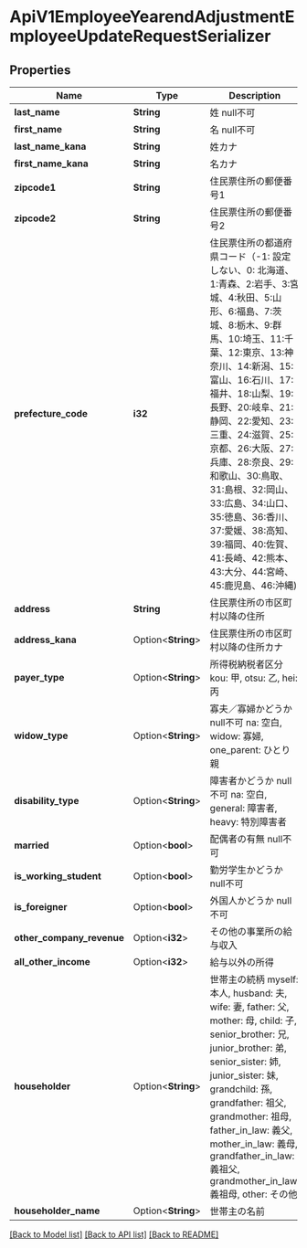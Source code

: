 # ApiV1EmployeeYearendAdjustmentEmployeeUpdateRequestSerializer

## Properties

Name | Type | Description | Notes
------------ | ------------- | ------------- | -------------
**last_name** | **String** | 姓 null不可 | 
**first_name** | **String** | 名 null不可 | 
**last_name_kana** | **String** | 姓カナ | 
**first_name_kana** | **String** | 名カナ | 
**zipcode1** | **String** | 住民票住所の郵便番号1 | 
**zipcode2** | **String** | 住民票住所の郵便番号2 | 
**prefecture_code** | **i32** | 住民票住所の都道府県コード（-1: 設定しない、0: 北海道、1:青森、2:岩手、3:宮城、4:秋田、5:山形、6:福島、7:茨城、8:栃木、9:群馬、10:埼玉、11:千葉、12:東京、13:神奈川、14:新潟、15:富山、16:石川、17:福井、18:山梨、19:長野、20:岐阜、21:静岡、22:愛知、23:三重、24:滋賀、25:京都、26:大阪、27:兵庫、28:奈良、29:和歌山、30:鳥取、31:島根、32:岡山、33:広島、34:山口、35:徳島、36:香川、37:愛媛、38:高知、39:福岡、40:佐賀、41:長崎、42:熊本、43:大分、44:宮崎、45:鹿児島、46:沖縄) | 
**address** | **String** | 住民票住所の市区町村以降の住所 | 
**address_kana** | Option<**String**> | 住民票住所の市区町村以降の住所カナ | [optional]
**payer_type** | Option<**String**> | 所得税納税者区分 kou: 甲, otsu: 乙, hei: 丙 | [optional]
**widow_type** | Option<**String**> | 寡夫／寡婦かどうか null不可 na: 空白, widow: 寡婦, one_parent: ひとり親 | [optional]
**disability_type** | Option<**String**> | 障害者かどうか null不可 na: 空白, general: 障害者, heavy: 特別障害者 | [optional]
**married** | Option<**bool**> | 配偶者の有無 null不可 | [optional]
**is_working_student** | Option<**bool**> | 勤労学生かどうか null不可 | [optional]
**is_foreigner** | Option<**bool**> | 外国人かどうか null不可 | [optional]
**other_company_revenue** | Option<**i32**> | その他の事業所の給与収入 | [optional]
**all_other_income** | Option<**i32**> | 給与以外の所得 | [optional]
**householder** | Option<**String**> | 世帯主の続柄 myself: 本人, husband: 夫, wife: 妻, father: 父, mother: 母, child: 子, senior_brother: 兄, junior_brother: 弟, senior_sister: 姉, junior_sister: 妹, grandchild: 孫, grandfather: 祖父, grandmother: 祖母, father_in_law: 義父, mother_in_law: 義母, grandfather_in_law: 義祖父, grandmother_in_law: 義祖母, other: その他 | [optional]
**householder_name** | Option<**String**> | 世帯主の名前 | [optional]

[[Back to Model list]](../README.md#documentation-for-models) [[Back to API list]](../README.md#documentation-for-api-endpoints) [[Back to README]](../README.md)


